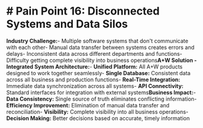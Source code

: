 # # Pain Point 16: Disconnected Systems and Data Silos

**Industry Challenge:**- Multiple software systems that don't communicate with each other- Manual data transfer between systems creates errors and delays- Inconsistent data across different departments and functions- Difficulty getting complete visibility into business operations**A+W Solution - Integrated System Architecture:**- **Unified Platform:** All A+W products designed to work together seamlessly- **Single Database:** Consistent data across all business and production functions- **Real-Time Integration:** Immediate data synchronization across all systems- **API Connectivity:** Standard interfaces for integration with external systems**Business Impact:**- **Data Consistency:** Single source of truth eliminates conflicting information- **Efficiency Improvement:** Elimination of manual data transfer and reconciliation- **Visibility:** Complete visibility into all business operations- **Decision Making:** Better decisions based on accurate, timely information
